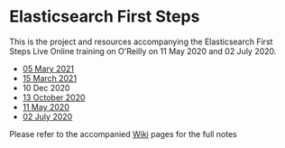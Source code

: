 # Elasticsearch First Steps

This is the project and resources accompanying the Elasticsearch First Steps Live Online training on O'Reilly on 11 May 2020 and 02 July  2020.

- [05 Mary 2021](https://learning.oreilly.com/attend/elasticsearch-first-steps/0636920055067/0636920055070)
- [15 March 2021](https://learning.oreilly.com/live-training/courses/elasticsearch-first-steps/0636920055066)
- 10 Dec 2020
- [13 October 2020](https://learning.oreilly.com/live-training/courses/elasticsearch-first-steps/0636920469353)
- [11 May 2020](https://learning.oreilly.com/live-training/courses/elasticsearch-first-steps/0636920387459)
- [02 July 2020](https://learning.oreilly.com/live-training/courses/elasticsearch-first-steps/0636920394693)
 
Please refer to the accompanied [Wiki](https://github.com/madhusudhankonda/elasticsearch-first-steps/wiki) pages for the full notes
